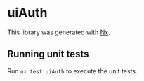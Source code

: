 # uiAuth

This library was generated with [Nx](https://nx.dev).

## Running unit tests

Run `nx test uiAuth` to execute the unit tests.
